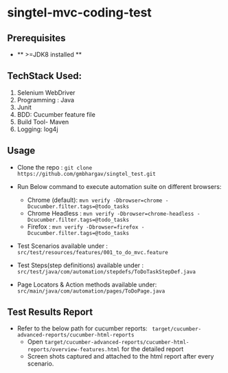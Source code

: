 # singtel-mvc-coding-test

## Prerequisites
- ** >=JDK8 installed      **
## TechStack Used:
1. Selenium WebDriver
2. Programming : Java
3. Junit
4. BDD: Cucumber feature file
5. Build Tool- Maven
6. Logging: log4j

## Usage
- Clone the repo      :
  ```git clone https://github.com/gmbhargav/singtel_test.git```
- Run Below command to execute automation suite on different browsers:
    - Chrome (default): ```mvn verify -Dbrowser=chrome -Dcucumber.filter.tags=@todo_tasks```
    - Chrome Headless : ```mvn verify -Dbrowser=chrome-headless -Dcucumber.filter.tags=@todo_tasks```
    - Firefox         : ```mvn verify -Dbrowser=firefox -Dcucumber.filter.tags=@todo_tasks```

- Test Scenarios available under                : ```src/test/resources/features/001_to_do_mvc.feature```
- Test Steps(step definitions) available under  : ```src/test/java/com/automation/stepdefs/ToDoTaskStepDef.java```
- Page Locators & Action methods available under: ```src/main/java/com/automation/pages/ToDoPage.java```

## Test Results Report
- Refer to the below path for cucumber reports:
  ``` target/cucumber-advanced-reports/cucumber-html-reports```
    - Open ```target/cucumber-advanced-reports/cucumber-html-reports/overview-features.html```  for the detailed report
    - Screen shots captured and attached to the html report after every scenario.
    
  